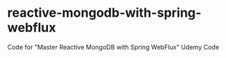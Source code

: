 # reactive-mongodb-with-spring-webflux
Code for "Master Reactive MongoDB with Spring WebFlux" Udemy Code
